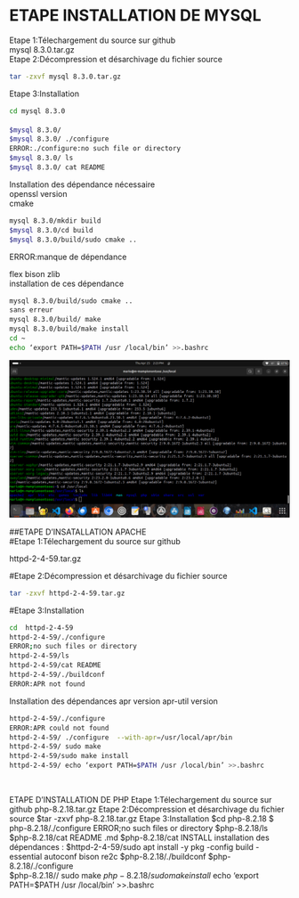 # ETAPE INSTALLATION DE MYSQL

Etape 1:Télechargement du source sur github   
      mysql 8.3.0.tar.gz  
Etape 2:Décompression et désarchivage du fichier source  
```bash
tar -zxvf mysql 8.3.0.tar.gz
```
Etape 3:Installation  
```bash
cd mysql 8.3.0

$mysql 8.3.0/
$mysql 8.3.0/ ./configure
ERROR:./configure:no such file or directory
$mysql 8.3.0/ ls
$mysql 8.3.0/ cat README
```
Installation des dépendance nécessaire  
openssl version   
cmake  
```bash
mysql 8.3.0/mkdir build
$mysql 8.3.0/cd build
$mysql 8.3.0/build/sudo cmake ..
```
ERROR:manque de dépendance  

flex bison zlib  
installation de ces dépendance  
```bash
mysql 8.3.0/build/sudo cmake ..
sans erreur
mysql 8.3.0/build/ make
mysql 8.3.0/build/make install
cd ~
echo ‘export PATH=$PATH /usr /local/bin’ >>.bashrc
```
<img src="https://github.com/M-Mampionontsoa/INSTALLATION-PAQUETS/blob/main/mysql.png">




















##ETAPE D’INSATALLATION APACHE  
#Etape 1:Télechargement du source sur github  

httpd-2-4-59.tar.gz  

#Etape 2:Décompression et désarchivage du fichier source  
```bash
tar -zxvf httpd-2-4-59.tar.gz
```
#Etape 3:Installation
```bash
cd  httpd-2-4-59
httpd-2-4-59/./configure
ERROR;no such files or directory
httpd-2-4-59/ls
httpd-2-4-59/cat README 
httpd-2-4-59/./buildconf
ERROR:APR not found
```
Installation des dépendances 
apr version
apr-util version
```bash
httpd-2-4-59/./configure
ERROR:APR could not found
httpd-2-4-59/ ./configure  --with-apr=/usr/local/apr/bin
httpd-2-4-59/ sudo make 
httpd-2-4-59/sudo make install
httpd-2-4-59/ echo ‘export PATH=$PATH /usr /local/bin’ >>.bashrc
```
<img src="">

ETAPE D’INSTALLATION DE PHP 
Etape 1:Télechargement du source sur github 
php-8.2.18.tar.gz
Etape 2:Décompression et désarchivage du fichier source
$tar -zxvf php-8.2.18.tar.gz
Etape 3:Installation
$cd   php-8.2.18
$  php-8.2.18/./configure
ERROR;no such files or directory
$php-8.2.18/ls
$php-8.2.18/cat README .md
$php-8.2.18/cat INSTALL
installation des dépendances :
$httpd-2-4-59/sudo apt install -y pkg -config build -essential autoconf bison re2c
$php-8.2.18/./buildconf
 $php-8.2.18/./configure  
$php-8.2.18// sudo make 
$php-8.2.18/sudo make install
~$echo ‘export PATH=$PATH /usr /local/bin’ >>.bashrc

